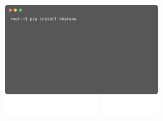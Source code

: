 <picture>
  <img src="https://github.com/WaqarKhatana220/WaqarKhatana220/blob/main/animation.svg" alt="Animation SVG">
</picture>

<div style="display: flex; gap: 10px;">
  <a href="https://www.w3schools.com/tags/tag_a.asp">
    <img src="https://github.com/WaqarKhatana220/WaqarKhatana220/blob/main/resume.svg" alt="View Resume">
  </a>
  <a href="https://www.w3schools.com/tags/tag_a.asp">
    <img src="https://github.com/WaqarKhatana220/WaqarKhatana220/blob/main/portfolio.svg" alt="View portfolio">
  </a>
</div>
